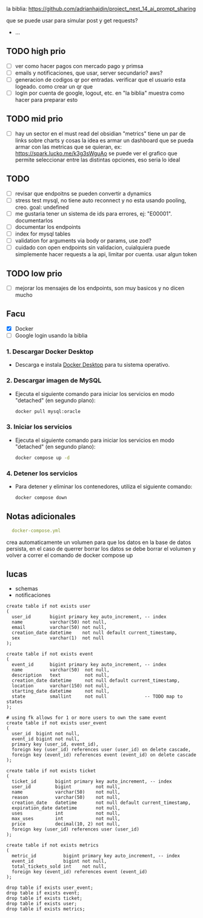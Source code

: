 la biblia: https://github.com/adrianhajdin/project_next_14_ai_prompt_sharing

que se puede usar para simular post y get requests?

- ...

## TODO high prio

- [ ] ver como hacer pagos con mercado pago y primsa
- [ ] emails y notificaciones, que usar, server secundario? aws?
- [ ] generacion de codigos qr por entradas. verificar que el usuario esta logeado. como crear un qr que
- [ ] login por cuenta de google, logout, etc. en "la biblia" muestra como hacer para preparar
  esto

## TODO mid prio

- [ ] hay un sector en el must read del obsidian "metrics" tiene un par de links sobre charts y cosas
  la idea es armar un dashboard que se pueda armar con las metricas que se quieran,
  ex: https://spark.lucko.me/k3g3sWguAo
  se puede ver el grafico que permite seleccionar entre las distintas opciones, eso seria lo ideal

## TODO

- [ ] revisar que endpoitns se pueden convertir a dynamics
- [ ] stress test mysql, no tiene auto reconnect y no esta usando pooling, creo. goal: undefined
- [ ] me gustaria tener un sistema de ids para errores, ej: "E00001". documentarlos
- [ ] documentar los endpoints
- [ ] index for mysql tables
- [ ] validation for arguments via body or params, use zod?
- [ ] cuidado con open endpoints sin validacion, cuialquiera puede simplemente hacer requests a la api, limitar por
  cuenta. usar algun token

## TODO low prio

- [ ] mejorar los mensajes de los endpoints, son muy basicos y no dicen mucho

## Facu
- [x] Docker
- [ ] Google login usando la biblia

### 1. Descargar Docker Desktop

- Descarga e instala [Docker Desktop](https://www.docker.com/products/docker-desktop/) para tu sistema operativo.

### 2. Descargar imagen de MySQL
- Ejecuta el siguiente comando para iniciar los servicios en modo "detached" (en segundo plano):
    ```bash
    docker pull mysql:oracle
    ```


### 3. Iniciar los servicios
- Ejecuta el siguiente comando para iniciar los servicios en modo "detached" (en segundo plano):
    ```bash
    docker compose up -d
    ```


### 4. Detener los servicios

- Para detener y eliminar los contenedores, utiliza el siguiente comando:
    ```bash
    docker compose down
    ```

## Notas adicionales

```yaml
  docker-compose.yml 
```  
crea automaticamente un volumen para que los datos en la base de datos persista,
en el caso de querrer borrar los datos se debe borrar el volumen y volver a correr el comando de docker compose up




## lucas

- schemas
- notificaciones



````mysql
create table if not exists user
(
  user_id       bigint primary key auto_increment, -- index
  name          varchar(50) not null,
  email         varchar(50) not null,
  creation_date datetime    not null default current_timestamp,
  sex           varchar(1)  not null
);

create table if not exists event
(
  event_id      bigint primary key auto_increment, -- index
  name          varchar(50)  not null,
  description   text         not null,
  creation_date datetime     not null default current_timestamp,
  location      varchar(150) not null,
  starting_date datetime     not null,
  state         smallint     not null              -- TODO map to states
);

# using fk allows for 1 or more users to own the same event
create table if not exists user_event
(
  user_id  bigint not null,
  event_id bigint not null,
  primary key (user_id, event_id),
  foreign key (user_id) references user (user_id) on delete cascade,
  foreign key (event_id) references event (event_id) on delete cascade
);

create table if not exists ticket
(
  ticket_id       bigint primary key auto_increment, -- index
  user_id         bigint         not null,
  name            varchar(50)    not null,
  reason          varchar(50)    not null,
  creation_date   datetime       not null default current_timestamp,
  expiration_date datetime       not null,
  uses            int            not null,
  max_uses        int            not null,
  price           decimal(10, 2) not null,
  foreign key (user_id) references user (user_id)
);

create table if not exists metrics
(
  metric_id          bigint primary key auto_increment, -- index
  event_id           bigint not null,
  total_tickets_sold int    not null,
  foreign key (event_id) references event (event_id)
);

drop table if exists user_event;
drop table if exists event;
drop table if exists ticket;
drop table if exists user;
drop table if exists metrics;
````